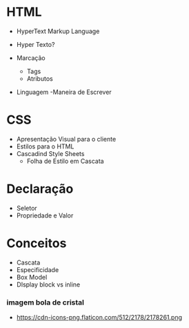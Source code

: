 # HTML
- HyperText Markup Language

- Hyper Texto?
- Marcação
    - Tags
    - Atributos
- Linguagem
    -Maneira de Escrever

# CSS

- Apresentação Visual para o cliente
- Estilos para o HTML
- Cascadind Style Sheets
    - Folha de Estilo em Cascata

# Declaração

- Seletor
- Propriedade e Valor

# Conceitos

- Cascata 
- Especificidade
- Box Model
- DIsplay block vs inline

### imagem bola de cristal

- https://cdn-icons-png.flaticon.com/512/2178/2178261.png